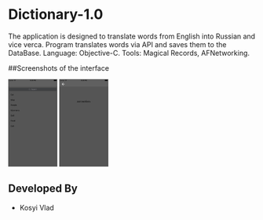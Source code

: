 # Dictionary-1.0

The application is designed to translate words from English into Russian and vice verca.
Program translates words via API and saves them to the DataBase. 
Language: Objective-C.
Tools: Magical Records, AFNetworking. 

##Screenshots of the interface

<img src="https://github.com/vlaskos/Dictionary-1.0/blob/master/Resources/1.png" width="100">
<img src="https://github.com/vlaskos/Dictionary-1.0/blob/master/Resources/2.png" width="100">

Developed By
------------
* Kosyi Vlad
